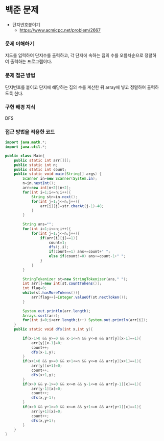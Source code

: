 # 백준 문제

- 단지번호붙이기
    - https://www.acmicpc.net/problem/2667
    
### 문제 이해하기
지도를 입력하여 단지수를 출력하고, 각 단지에 속하는 집의 수를 오름차순으로 정렬하여 출력하는 프로그램이다.

### 문제 접근 방법
단지번호를 붙이고 단지에 해당하는 집의 수를 계산한 뒤 array에 넣고 정렬하여 출력하도록 한다.

### 구현 배경 지식
DFS

### 접근 방법을 적용한 코드
```java
import java.math.*;
import java.util.*;

public class Main{
	public static int arr[][];
	public static int n;
	public static int count;
	public static void main(String[] args) {
		Scanner in=new Scanner(System.in);
		n=in.nextInt();
		arr=new int[n+2][n+2];
		for(int i=1;i<=n;i++){
			String str=in.next();
			for(int j=1;j<=n;j++){
				arr[i][j]=str.charAt(j-1)-48;
			}
		}
		
		String ans="";
		for(int i=1;i<=n;i++){
			for(int j=1;j<=n;j++){
				if(arr[i][j]==1){
					count=1;
					dfs(j,i);
					if(count==1) ans+=count+" ";
					else if(count!=0) ans+=count-1+" ";
				}
			}
		}
		
		StringTokenizer st=new StringTokenizer(ans," ");
		int arr[]=new int[st.countTokens()];
		int flag=0;
		while(st.hasMoreTokens()){
			arr[flag++]=Integer.valueOf(st.nextToken());
		}
		
		System.out.println(arr.length);
		Arrays.sort(arr);
		for(int i=0;i<arr.length;i++) System.out.println(arr[i]);
	}
	public static void dfs(int x,int y){
		
		if(x-1>0 && y>=0 && x-1<=n && y<=n && arr[y][x-1]==1){
			arr[y][x-1]=0;
			count++;
			dfs(x-1,y);
		}
		if(x+1>0 && y>=0 && x+1<=n && y<=n && arr[y][x+1]==1){
			arr[y][x+1]=0;
			count++;
			dfs(x+1,y);
		}
		if(x>0 && y-1>=0 && x<=n && y-1<=n && arr[y-1][x]==1){
			arr[y-1][x]=0;
			count++;
			dfs(x,y-1);
		}
		if(x>0 && y+1>=0 && x<=n && y+1<=n && arr[y+1][x]==1){
			arr[y+1][x]=0;
			count++;
			dfs(x,y+1);
		}
	}
}
```
